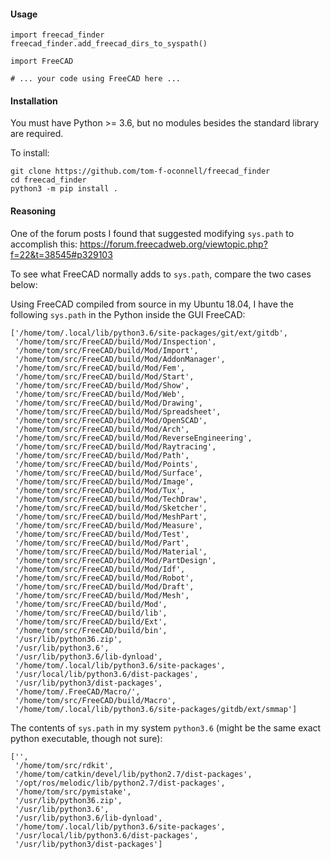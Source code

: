 
#### Usage

```
import freecad_finder
freecad_finder.add_freecad_dirs_to_syspath()

import FreeCAD

# ... your code using FreeCAD here ...
```

#### Installation

You must have Python >= 3.6, but no modules besides the standard library are
required.

To install:
```
git clone https://github.com/tom-f-oconnell/freecad_finder
cd freecad_finder
python3 -m pip install .
```

#### Reasoning

One of the forum posts I found that suggested modifying `sys.path` to accomplish
this: https://forum.freecadweb.org/viewtopic.php?f=22&t=38545#p329103

To see what FreeCAD normally adds to `sys.path`, compare the two cases below:

Using FreeCAD compiled from source in my Ubuntu 18.04, I have the following
`sys.path` in the Python inside the GUI FreeCAD:
```
['/home/tom/.local/lib/python3.6/site-packages/git/ext/gitdb',
 '/home/tom/src/FreeCAD/build/Mod/Inspection',
 '/home/tom/src/FreeCAD/build/Mod/Import',
 '/home/tom/src/FreeCAD/build/Mod/AddonManager',
 '/home/tom/src/FreeCAD/build/Mod/Fem',
 '/home/tom/src/FreeCAD/build/Mod/Start',
 '/home/tom/src/FreeCAD/build/Mod/Show',
 '/home/tom/src/FreeCAD/build/Mod/Web',
 '/home/tom/src/FreeCAD/build/Mod/Drawing',
 '/home/tom/src/FreeCAD/build/Mod/Spreadsheet',
 '/home/tom/src/FreeCAD/build/Mod/OpenSCAD',
 '/home/tom/src/FreeCAD/build/Mod/Arch',
 '/home/tom/src/FreeCAD/build/Mod/ReverseEngineering',
 '/home/tom/src/FreeCAD/build/Mod/Raytracing',
 '/home/tom/src/FreeCAD/build/Mod/Path',
 '/home/tom/src/FreeCAD/build/Mod/Points',
 '/home/tom/src/FreeCAD/build/Mod/Surface',
 '/home/tom/src/FreeCAD/build/Mod/Image',
 '/home/tom/src/FreeCAD/build/Mod/Tux',
 '/home/tom/src/FreeCAD/build/Mod/TechDraw',
 '/home/tom/src/FreeCAD/build/Mod/Sketcher',
 '/home/tom/src/FreeCAD/build/Mod/MeshPart',
 '/home/tom/src/FreeCAD/build/Mod/Measure',
 '/home/tom/src/FreeCAD/build/Mod/Test',
 '/home/tom/src/FreeCAD/build/Mod/Part',
 '/home/tom/src/FreeCAD/build/Mod/Material',
 '/home/tom/src/FreeCAD/build/Mod/PartDesign',
 '/home/tom/src/FreeCAD/build/Mod/Idf',
 '/home/tom/src/FreeCAD/build/Mod/Robot',
 '/home/tom/src/FreeCAD/build/Mod/Draft',
 '/home/tom/src/FreeCAD/build/Mod/Mesh',
 '/home/tom/src/FreeCAD/build/Mod',
 '/home/tom/src/FreeCAD/build/lib',
 '/home/tom/src/FreeCAD/build/Ext',
 '/home/tom/src/FreeCAD/build/bin',
 '/usr/lib/python36.zip',
 '/usr/lib/python3.6',
 '/usr/lib/python3.6/lib-dynload',
 '/home/tom/.local/lib/python3.6/site-packages',
 '/usr/local/lib/python3.6/dist-packages',
 '/usr/lib/python3/dist-packages',
 '/home/tom/.FreeCAD/Macro/',
 '/home/tom/src/FreeCAD/build/Macro',
 '/home/tom/.local/lib/python3.6/site-packages/gitdb/ext/smmap']
```

The contents of `sys.path` in my system `python3.6` (might be the same exact
python executable, though not sure):
```
['',
 '/home/tom/src/rdkit',
 '/home/tom/catkin/devel/lib/python2.7/dist-packages',
 '/opt/ros/melodic/lib/python2.7/dist-packages',
 '/home/tom/src/pymistake',
 '/usr/lib/python36.zip',
 '/usr/lib/python3.6',
 '/usr/lib/python3.6/lib-dynload',
 '/home/tom/.local/lib/python3.6/site-packages',
 '/usr/local/lib/python3.6/dist-packages',
 '/usr/lib/python3/dist-packages']
```


